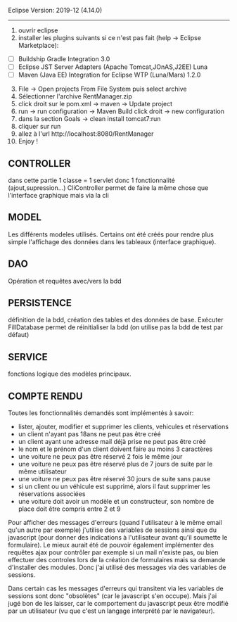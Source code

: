 Eclipse Version: 2019-12 (4.14.0)

***

1. ouvrir eclipse
2. installer les plugins suivants si ce n'est pas fait (help -> Eclipse Marketplace):
* [ ]  Buildship Gradle Integration 3.0
* [ ]  Eclipse JST Server Adapters (Apache Tomcat,JOnAS,J2EE) Luna
* [ ]  Maven (Java EE) Integration for Eclipse WTP (Luna/Mars) 1.2.0
3. File -> Open projects From File System puis select archive
4. Sélectionner l'archive RentManager.zip
5. click droit sur le pom.xml -> maven -> Update project
6. run -> run configuration -> Maven Build click droit -> new configuration
7. dans la section Goals -> clean install tomcat7:run
8. cliquer sur run
9. allez à l'url http://localhost:8080/RentManager
10. Enjoy ! 


## CONTROLLER

dans cette partie 1 classe = 1 servlet donc 1 fonctionnalité (ajout,supression...)
CliController permet de faire la même chose que l'interface graphique mais via la cli

## MODEL 

Les différents modeles utilisés. Certains ont été créés pour rendre plus simple l'affichage des données dans les tableaux (interface graphique).

## DAO 

Opération et requêtes avec/vers la bdd

## PERSISTENCE 

définition de la bdd, création des tables et des données de base.
Exécuter FillDatabase permet de réinitialiser la bdd (on utilise pas la bdd de test par défaut)

## SERVICE

fonctions logique des modèles principaux.

## COMPTE RENDU

Toutes les fonctionnalités demandés sont implémentés à savoir:
*  lister, ajouter, modifier et supprimer les clients, vehicules et réservations
* un client n'ayant pas 18ans ne peut pas être créé
* un client ayant une adresse mail déjà prise ne peut pas être créé
* le nom et le prénom d'un client doivent faire au moins 3 caractères
* une voiture ne peux pas être réservé 2 fois le même jour
* une voiture ne peux pas être réservé plus de 7 jours de suite par le même utilisateur
* une voiture ne peux pas être réservé 30 jours de suite sans pause 
* si un client ou un véhicule est supprimé, alors il faut supprimer les réservations associées
* une voiture doit avoir un modèle et un constructeur, son nombre de place doit être compris entre 2 et 9

Pour afficher des messages d'erreurs (quand l'utilisateur à le même email qu'un autre par exemple) j'utilise des variables de sessions ainsi que du javascript (pour donner des indications à l'utilisateur avant qu'il soumette le formulaire).
Le mieux aurait été de pouvoir également implémenter des requêtes ajax pour contrôler par exemple si un mail n'existe pas, ou bien effectuer des controles lors de la création de formulaires mais sa demande d'installer des modules. Donc j'ai utilisé des messages via des variables de sessions.

Dans certain cas les messages d'erreurs qui transitent via les variables de sessions sont donc "obsolètes" (car le javascript s'en occupe). Mais j'ai jugé bon de les laisser, car le comportement du javascript peux être modifié par un utilisateur (vu que c'est un langage interprété par le navigateur).







